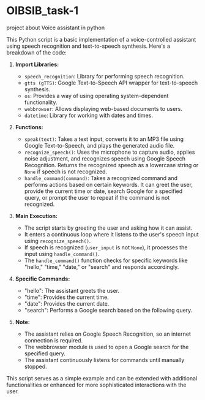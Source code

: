# OIBSIB_task-1
project about Voice assistant in python 

This Python script is a basic implementation of a voice-controlled assistant using speech recognition and text-to-speech synthesis. Here's a breakdown of the code:

1. **Import Libraries:**
   - `speech_recognition`: Library for performing speech recognition.
   - `gtts (gTTS)`: Google Text-to-Speech API wrapper for text-to-speech synthesis.
   - `os`: Provides a way of using operating system-dependent functionality.
   - `webbrowser`: Allows displaying web-based documents to users.
   - `datetime`: Library for working with dates and times.

2. **Functions:**
   - `speak(text)`: Takes a text input, converts it to an MP3 file using Google Text-to-Speech, and plays the generated audio file.
   - `recognize_speech()`: Uses the microphone to capture audio, applies noise adjustment, and recognizes speech using Google Speech Recognition. Returns the recognized speech as a lowercase string or `None` if speech is not recognized.
   - `handle_command(command)`: Takes a recognized command and performs actions based on certain keywords. It can greet the user, provide the current time or date, search Google for a specified query, or prompt the user to repeat if the command is not recognized.

3. **Main Execution:**
   - The script starts by greeting the user and asking how it can assist.
   - It enters a continuous loop where it listens to the user's speech input using `recognize_speech()`.
   - If speech is recognized (`user_input` is not `None`), it processes the input using `handle_command()`.
   - The `handle_command()` function checks for specific keywords like "hello," "time," "date," or "search" and responds accordingly.

4. **Specific Commands:**
   - "hello": The assistant greets the user.
   - "time": Provides the current time.
   - "date": Provides the current date.
   - "search": Performs a Google search based on the following query.

5. **Note:**
   - The assistant relies on Google Speech Recognition, so an internet connection is required.
   - The webbrowser module is used to open a Google search for the specified query.
   - The assistant continuously listens for commands until manually stopped.

This script serves as a simple example and can be extended with additional functionalities or enhanced for more sophisticated interactions with the user.
